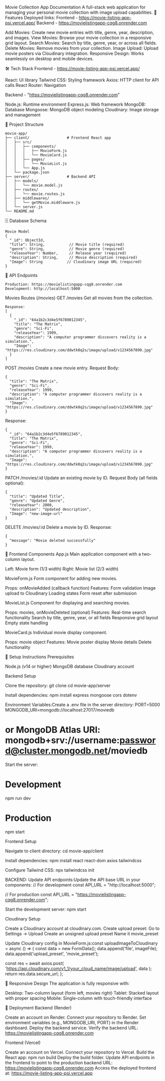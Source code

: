 Movie Collection App Documentation
A full-stack web application for managing your personal movie collection with image upload capabilities.
🚀 Features
Deployed links:
Frontend - https://movie-listing-app-psi.vercel.app/
Backend - https://movielistingapp-cqg8.onrender.com

Add Movies: Create new movie entries with title, genre, year, description, and images.
View Movies: Browse your movie collection in a responsive grid layout.
Search Movies: Search by title, genre, year, or across all fields.
Delete Movies: Remove movies from your collection.
Image Upload: Upload movie posters via Cloudinary integration.
Responsive Design: Works seamlessly on desktop and mobile devices.

🛠️ Tech Stack
Frontend - https://movie-listing-app-psi.vercel.app/

React: UI library
Tailwind CSS: Styling framework
Axios: HTTP client for API calls
React Router: Navigation

Backend - "https://movielistingapp-cqg8.onrender.com"

Node.js: Runtime environment
Express.js: Web framework
MongoDB: Database
Mongoose: MongoDB object modeling
Cloudinary: Image storage and management

📁 Project Structure
```
movie-app/
├── client/                 # Frontend React app
│   ├── src/
│   │   ├── components/
│   │   │   ├── MovieForm.js
│   │   │   └── MovieCard.js
│   │   ├── pages/
│   │   │   └── MovieList.js
│   │   └── App.js
│   └── package.json
├── server/                 # Backend API
│   ├── models/
│   │   └── movie.model.js
│   ├── routes/
│   │   └── movie.routes.js
│   ├── middlewares/
│   │   └── getMovie.middleware.js
│   └── server.js
└── README.md
```
🗄️ Database Schema
```
Movie Model
{
  "_id": ObjectId,
  "title": String,           // Movie title (required)
  "genre": String,           // Movie genre (required)
  "releaseYear": Number,     // Release year (required)
  "description": String,     // Movie description (required)
  "Image": String           // Cloudinary image URL (required)
}
```
🔌 API Endpoints
```
Production: https://movielistingapp-cqg8.onrender.com
Development: http://localhost:5000
```
Movies Routes (/movies)
GET /movies
Get all movies from the collection.
```
Response:
[
  {
    "_id": "64a1b2c3d4e5f6789012345",
    "title": "The Matrix",
    "genre": "Sci-Fi",
    "releaseYear": 1999,
    "description": "A computer programmer discovers reality is a simulation.",
    "Image": "https://res.cloudinary.com/ddwtk0q2s/image/upload/v1234567890.jpg"
  }
]
```
POST /movies
Create a new movie entry.
Request Body:
```
{
  "title": "The Matrix",
  "genre": "Sci-Fi",
  "releaseYear": 1999,
  "description": "A computer programmer discovers reality is a simulation.",
  "Image": "https://res.cloudinary.com/ddwtk0q2s/image/upload/v1234567890.jpg"
}
```
Response:
```
{
  "_id": "64a1b2c3d4e5f6789012345",
  "title": "The Matrix",
  "genre": "Sci-Fi",
  "releaseYear": 1999,
  "description": "A computer programmer discovers reality is a simulation.",
  "Image": "https://res.cloudinary.com/ddwtk0q2s/image/upload/v1234567890.jpg"
}
```
PATCH /movies/:id
Update an existing movie by ID.
Request Body (all fields optional):
```
{
  "title": "Updated Title",
  "genre": "Updated Genre",
  "releaseYear": 2000,
  "description": "Updated description",
  "Image": "new-image-url"
}
```
DELETE /movies/:id
Delete a movie by ID.
Response:
```
{
  "message": "Movie deleted successfully"
}
```
🎨 Frontend Components
App.js
Main application component with a two-column layout.

Left: Movie form (1/3 width)
Right: Movie list (2/3 width)

MovieForm.js
Form component for adding new movies.

Props: onMovieAdded (callback function)
Features:
Form validation
Image upload to Cloudinary
Loading states
Form reset after submission



MovieList.js
Component for displaying and searching movies.

Props: movies, onMovieDeleted (optional)
Features:
Real-time search functionality
Search by title, genre, year, or all fields
Responsive grid layout
Empty state handling



MovieCard.js
Individual movie display component.

Props: movie object
Features:
Movie poster display
Movie details
Delete functionality



🔧 Setup Instructions
Prerequisites

Node.js (v14 or higher)
MongoDB database
Cloudinary account

Backend Setup

Clone the repository:
git clone <repository-url>
cd movie-app/server


Install dependencies:
npm install express mongoose cors dotenv


Environment Variables:Create a .env file in the server directory:
PORT=5000
MONGODB_URI=mongodb://localhost:27017/moviedb
# or MongoDB Atlas URI: mongodb+srv://username:password@cluster.mongodb.net/moviedb


Start the server:
# Development
npm run dev

# Production
npm start



Frontend Setup

Navigate to client directory:
cd movie-app/client


Install dependencies:
npm install react react-dom axios tailwindcss


Configure Tailwind CSS:
npx tailwindcss init

BACKEND:
Update API endpoints:Update the API base URL in your components:
// For development
const API_URL = "http://localhost:5000";

// For production
const API_URL = "https://movielistingapp-cqg8.onrender.com";

Start the development server:
npm start



Cloudinary Setup

Create a Cloudinary account at cloudinary.com.
Create upload preset:
Go to Settings → Upload
Create an unsigned upload preset
Name it movie_preset


Update Cloudinary config in MovieForm.js:const uploadImageToCloudinary = async () => {
  const data = new FormData();
  data.append('file', imageFile);
  data.append('upload_preset', 'movie_preset');
  
  const res = await axios.post(
    'https://api.cloudinary.com/v1_1/your_cloud_name/image/upload',
    data
  );
  return res.data.secure_url;
};



📱 Responsive Design
The application is fully responsive with:

Desktop: Two-column layout (form left, movies right)
Tablet: Stacked layout with proper spacing
Mobile: Single-column with touch-friendly interface

🚀 Deployment
Backend (Render)

Create an account on Render.
Connect your repository to Render.
Set environment variables (e.g., MONGODB_URI, PORT) in the Render dashboard.
Deploy the backend service.
Verify the backend URL: https://movielistingapp-cqg8.onrender.com

Frontend (Vercel)

Create an account on Vercel.
Connect your repository to Vercel.
Build the React app: npm run build
Deploy the build folder.
Update API endpoints in the frontend to point to the production backend URL: https://movielistingapp-cqg8.onrender.com
Access the deployed frontend at: https://movie-listing-app-psi.vercel.app





